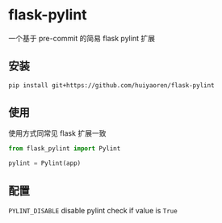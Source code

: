 # flask-pylint

一个基于 pre-commit 的简易 flask pylint 扩展

## 安装

```bash
pip install git+https://github.com/huiyaoren/flask-pylint
```

## 使用

使用方式同常见 flask 扩展一致

```python
from flask_pylint import Pylint

pylint = Pylint(app)
```

## 配置

`PYLINT_DISABLE`  disable pylint check if value is `True`
